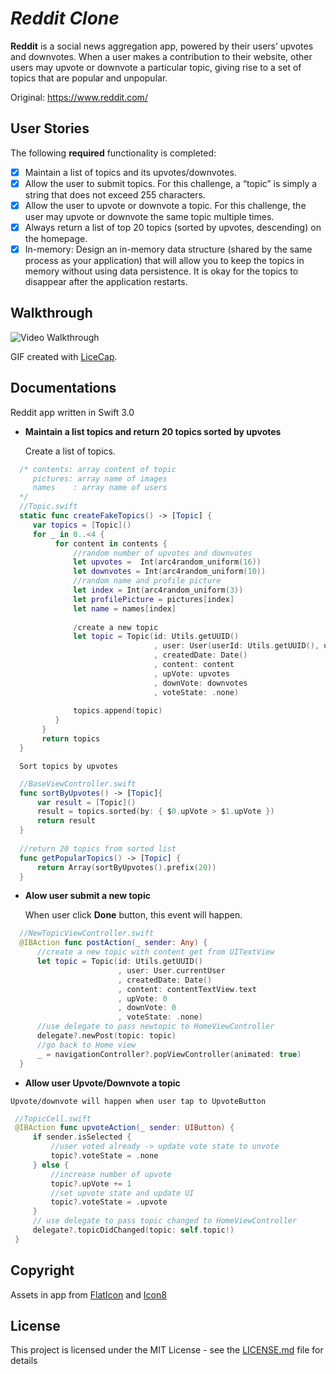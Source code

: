 # *Reddit Clone*
**Reddit** is a social news aggregation app, powered by their users’ upvotes and downvotes. When a user makes a contribution to their website, other users may upvote or downvote a particular topic, giving rise to a set of topics that are popular and unpopular.

Original: https://www.reddit.com/

## User Stories

The following **required** functionality is completed:

- [x] Maintain a list of topics and its upvotes/downvotes.
- [x] Allow the user to submit topics. For this challenge, a “topic” is simply a string that does not exceed 255 characters.
- [x] Allow the user to upvote or downvote a topic. For this challenge, the user may upvote or downvote the same topic multiple times.
- [x] Always return a list of top 20 topics (sorted by upvotes, descending) on the homepage.
- [x] In-memory: Design an in-memory data structure (shared by the same process as your application) that will allow you to keep the topics in memory without using data persistence. It is okay for the topics to disappear after the application restarts.

## Walkthrough
<img src='https://user-images.githubusercontent.com/10734967/28406523-1f6a99bc-6d5b-11e7-9b54-02dcfc5c1488.gif' title='Reddit walkthrough' width='' alt='Video Walkthrough' />

GIF created with [LiceCap](http://www.cockos.com/licecap/).

## Documentations
Reddit app written in Swift 3.0
  - **Maintain a list topics and return 20 topics sorted by upvotes**
  
    Create a list of topics.
  ````swift
    /* contents: array content of topic
       pictures: array name of images
       names    : array name of users
    */
    //Topic.swift
    static func createFakeTopics() -> [Topic] {
       var topics = [Topic]()
       for _ in 0..<4 {
            for content in contents {
                //random number of upvotes and downvotes
                let upvotes =  Int(arc4random_uniform(16))
                let downvotes = Int(arc4random_uniform(10))
                //random name and profile picture
                let index = Int(arc4random_uniform(3))
                let profilePicture = pictures[index]
                let name = names[index]
                
                /create a new topic
                let topic = Topic(id: Utils.getUUID()
                                  , user: User(userId: Utils.getUUID(), userName: name, profilePicture: profilePicture)
                                  , createdDate: Date()
                                  , content: content
                                  , upVote: upvotes
                                  , downVote: downvotes
                                  , voteState: .none)
                
                topics.append(topic)
            }
         }
         return topics
    }
  ````
      Sort topics by upvotes
  
  ````swift
    //BaseViewController.swift
    func sortByUpvotes() -> [Topic]{
        var result = [Topic]()
        result = topics.sorted(by: { $0.upVote > $1.upVote })
        return result
    }
    
    //return 20 topics from sorted list
    func getPopularTopics() -> [Topic] {
        return Array(sortByUpvotes().prefix(20))
    }
  ````
  - **Alow user submit a new topic**
  
    When user click **Done** button, this event will happen.
  ````swift
    //NewTopicViewController.swift
    @IBAction func postAction(_ sender: Any) {
        //create a new topic with content get from UITextView
        let topic = Topic(id: Utils.getUUID()
                          , user: User.currentUser
                          , createdDate: Date()
                          , content: contentTextView.text
                          , upVote: 0
                          , downVote: 0
                          , voteState: .none)
        //use delegate to pass newtopic to HomeViewController
        delegate?.newPost(topic: topic)
        //go back to Home view
        _ = navigationController?.popViewController(animated: true)
    }
  ````
  
   - **Allow user Upvote/Downvote a topic**
   
    Upvote/downvote will happen when user tap to UpvoteButton
    
   ````swift
    //TopicCell.swift
    @IBAction func upvoteAction(_ sender: UIButton) {
        if sender.isSelected {
            //user voted already -> update vote state to unvote
            topic?.voteState = .none
        } else {
            //increase number of upvote 
            topic?.upVote += 1 
            //set upvote state and update UI
            topic?.voteState = .upvote
        }
        // use delegate to pass topic changed to HomeViewController
        delegate?.topicDidChanged(topic: self.topic!) 
    }
   ````
## Copyright
Assets in app from [FlatIcon](http://www.flaticon.com/) and [Icon8](https://icons8.com/)

## License

This project is licensed under the MIT License - see the [LICENSE.md](LICENSE.md) file for details
